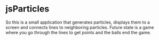 # jsParticles

So this is a small application that generates particles, displays them to a screen and connects lines to neighboring particles.
Future state is a game where you go through the lines to get points and the balls end the game.
